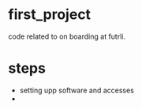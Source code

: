 # first_project
code related to on boarding at futrli. 

# steps
- setting upp software and accesses
- 
